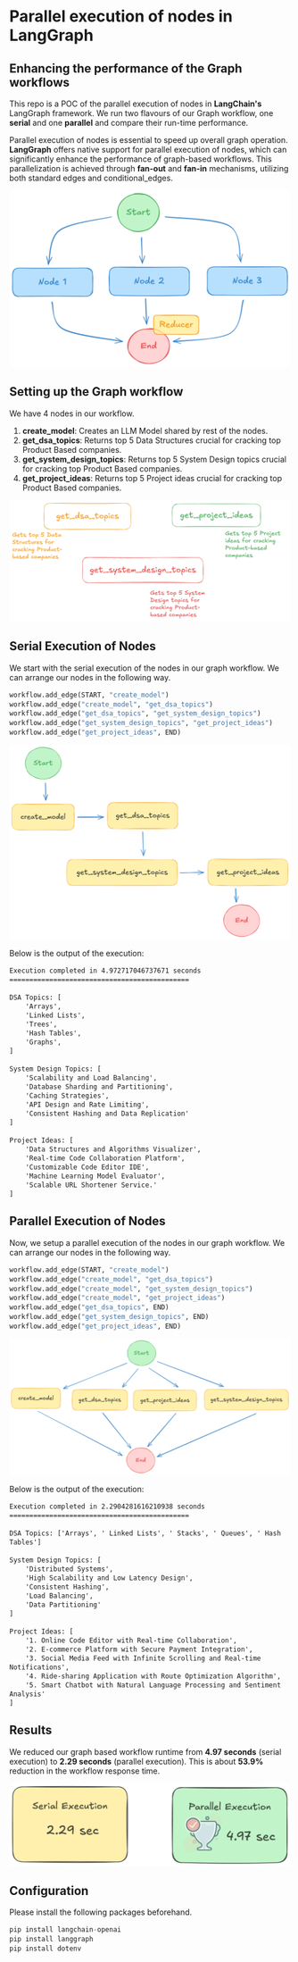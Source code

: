 # Parallel execution of nodes in LangGraph
## Enhancing the performance of the Graph workflows

This repo is a POC of the parallel execution of nodes in **LangChain's** LangGraph framework. We run two flavours of our Graph workflow, one **serial** and one **parallel** and compare their run-time performance.

Parallel execution of nodes is essential to speed up overall graph operation. **LangGraph** offers native support for parallel execution of nodes, which can significantly enhance the performance of graph-based workflows. This parallelization is achieved through **fan-out** and **fan-in** mechanisms, utilizing both standard edges and conditional_edges.

![Intro pic](/media/into-pic.png)

## Setting up the Graph workflow

We have 4 nodes in our workflow.

1. **create_model**: Creates an LLM Model shared by rest of the nodes.
2. **get_dsa_topics**: Returns top 5 Data Structures crucial for cracking top Product Based companies.
2. **get_system_design_topics**: Returns top 5 System Design topics crucial for cracking top Product Based companies. 
3. **get_project_ideas**: Returns top 5 Project ideas crucial for cracking top Product Based companies.

![Node info](/media/node-info.png)

## Serial Execution of Nodes

We start with the serial execution of the nodes in our graph workflow. We can arrange our nodes in the following way.

```python
workflow.add_edge(START, "create_model")
workflow.add_edge("create_model", "get_dsa_topics")
workflow.add_edge("get_dsa_topics", "get_system_design_topics")
workflow.add_edge("get_system_design_topics", "get_project_ideas")
workflow.add_edge("get_project_ideas", END)
```

![serial execution](/media/serial-draw.png)

Below is the output of the execution:
```
Execution completed in 4.972717046737671 seconds
=============================================

DSA Topics: [
    'Arrays', 
    'Linked Lists', 
    'Trees', 
    'Hash Tables', 
    'Graphs', 
]

System Design Topics: [
    'Scalability and Load Balancing', 
    'Database Sharding and Partitioning', 
    'Caching Strategies', 
    'API Design and Rate Limiting', 
    'Consistent Hashing and Data Replication'
]

Project Ideas: [
    'Data Structures and Algorithms Visualizer', 
    'Real-time Code Collaboration Platform', 
    'Customizable Code Editor IDE', 
    'Machine Learning Model Evaluator', 
    'Scalable URL Shortener Service.'
]
```

## Parallel Execution of Nodes

Now, we setup a parallel execution of the nodes in our graph workflow. We can arrange our nodes in the following way.

```python
workflow.add_edge(START, "create_model")
workflow.add_edge("create_model", "get_dsa_topics")
workflow.add_edge("create_model", "get_system_design_topics")
workflow.add_edge("create_model", "get_project_ideas")
workflow.add_edge("get_dsa_topics", END)
workflow.add_edge("get_system_design_topics", END)
workflow.add_edge("get_project_ideas", END)
```

![parallel execution](/media/parallel-draw.png)

Below is the output of the execution:
```
Execution completed in 2.2904281616210938 seconds
=============================================

DSA Topics: ['Arrays', ' Linked Lists', ' Stacks', ' Queues', ' Hash Tables']

System Design Topics: [
    'Distributed Systems', 
    'High Scalability and Low Latency Design', 
    'Consistent Hashing', 
    'Load Balancing', 
    'Data Partitioning'
]

Project Ideas: [
    '1. Online Code Editor with Real-time Collaboration', 
    '2. E-commerce Platform with Secure Payment Integration', 
    '3. Social Media Feed with Infinite Scrolling and Real-time Notifications', 
    '4. Ride-sharing Application with Route Optimization Algorithm', 
    '5. Smart Chatbot with Natural Language Processing and Sentiment Analysis'
]
```

## Results

We reduced our graph based workflow runtime from **4.97 seconds** (serial execution) to **2.29 seconds** (parallel execution). This is about **53.9%** reduction in the workflow response time.

![Result](/media/result.png)

## Configuration

Please install the following packages beforehand.

```python
pip install langchain-openai
pip install langgraph
pip install dotenv
```